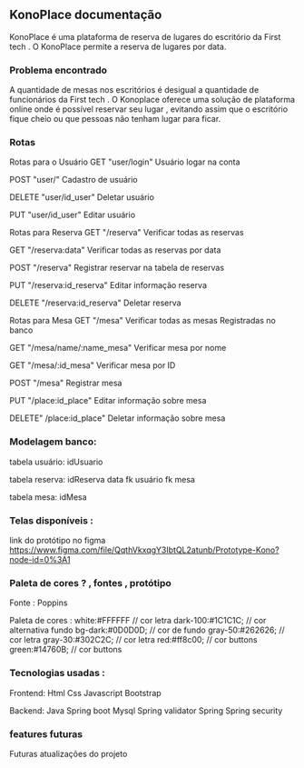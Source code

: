 ## KonoPlace documentação

KonoPlace é uma plataforma de reserva de lugares do escritório da First tech . O KonoPlace permite a reserva de lugares por data.

### Problema encontrado

A quantidade de mesas nos escritórios é desigual a quantidade de funcionários da First tech . O Konoplace oferece uma solução de plataforma online onde é possível reservar seu lugar , evitando assim que o escritório fique cheio ou que pessoas não tenham lugar para ficar.

### Rotas

Rotas para o Usuário
GET "user/login" Usuário logar na conta

POST "user/" Cadastro de usuário

DELETE "user/id_user" Deletar usuário

PUT "user/id_user" Editar usuário

Rotas para Reserva
GET "/reserva" Verificar todas as reservas

GET "/reserva:data" Verificar todas as reservas por data

POST "/reserva" Registrar reservar na tabela de reservas

PUT "/reserva:id_reserva" Editar informação reserva

DELETE "/reserva:id_reserva" Deletar reserva

Rotas para Mesa
GET "/mesa" Verificar todas as mesas Registradas no banco

GET "/mesa/name/:name_mesa" Verificar mesa por nome

GET "/mesa/:id_mesa" Verificar mesa por ID

POST "/mesa" Registrar mesa

PUT "/place:id_place" Editar informação sobre mesa

DELETE" /place:id_place" Deletar informação sobre mesa

### Modelagem banco:

tabela usuário:
idUsuario

tabela reserva:
idReserva
data
fk usuário
fk mesa

tabela mesa:
idMesa

### Telas disponíveis :
link do protótipo no figma
https://www.figma.com/file/QqthVkxqgY3IbtQL2atunb/Prototype-Kono?node-id=0%3A1


### Paleta de cores ? , fontes , protótipo

Fonte : Poppins

Paleta de cores :
    white:#FFFFFF // cor letra
    dark-100:#1C1C1C; // cor alternativa fundo
    bg-dark:#0D0D0D; // cor de fundo
    gray-50:#262626; // cor letra
    gray-30:#302C2C; // cor letra 
    red:#ff8c00; // cor buttons
    green:#14760B; // cor buttons

### Tecnologias usadas :
Frontend:
Html
Css
Javascript
Bootstrap

Backend:
Java
Spring boot
Mysql
Spring validator
Spring 
Spring security

### features futuras

Futuras atualizações do projeto